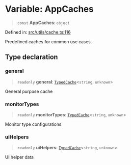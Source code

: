 # Variable: AppCaches

> `const` **AppCaches**: `object`

Defined in: [src/utils/cache.ts:116](https://github.com/Nick2bad4u/Uptime-Watcher/blob/dca5483e793478722cd3e6e125cafcec5fc771f0/src/utils/cache.ts#L116)

Predefined caches for common use cases.

## Type declaration

### general

> `readonly` **general**: [`TypedCache`](../classes/TypedCache.md)\<`string`, `unknown`\>

General purpose cache

### monitorTypes

> `readonly` **monitorTypes**: [`TypedCache`](../classes/TypedCache.md)\<`string`, `unknown`\>

Monitor type configurations

### uiHelpers

> `readonly` **uiHelpers**: [`TypedCache`](../classes/TypedCache.md)\<`string`, `unknown`\>

UI helper data
